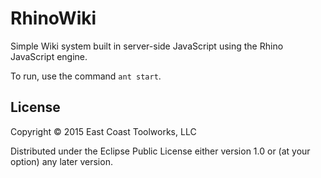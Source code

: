 # RhinoWiki

Simple Wiki system built in server-side JavaScript using the Rhino
JavaScript engine.

To run, use the command `ant start`.

## License

Copyright © 2015 East Coast Toolworks, LLC

Distributed under the Eclipse Public License either version 1.0 or (at
your option) any later version.
